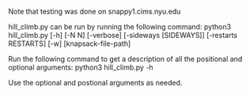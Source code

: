 Note that testing was done on snappy1.cims.nyu.edu

hill_climb.py can be run by running the following command:
python3 hill_climb.py [-h] [-N N] [-verbose] [-sideways [SIDEWAYS]] [-restarts RESTARTS] [-w] [knapsack-file-path]

Run the following command to get a description of all the positional and optional arguments:
python3 hill_climb.py -h

Use the optional and postional arguments as needed.
